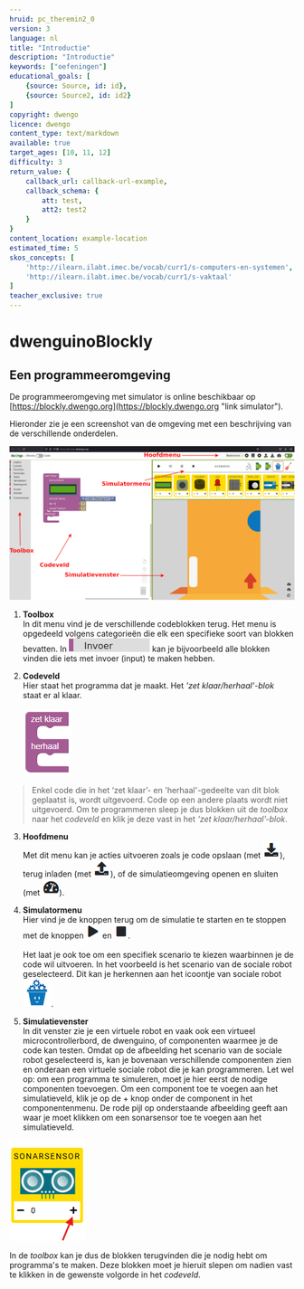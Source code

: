 ```yaml
---
hruid: pc_theremin2_0
version: 3
language: nl
title: "Introductie"
description: "Introductie"
keywords: ["oefeningen"]
educational_goals: [
    {source: Source, id: id}, 
    {source: Source2, id: id2}
]
copyright: dwengo
licence: dwengo
content_type: text/markdown
available: true
target_ages: [10, 11, 12]
difficulty: 3
return_value: {
    callback_url: callback-url-example,
    callback_schema: {
        att: test,
        att2: test2
    }
}
content_location: example-location
estimated_time: 5
skos_concepts: [
    'http://ilearn.ilabt.imec.be/vocab/curr1/s-computers-en-systemen', 
    'http://ilearn.ilabt.imec.be/vocab/curr1/s-vaktaal'
]
teacher_exclusive: true
---
```

# dwenguinoBlockly  
## Een programmeeromgeving

De programmeeromgeving met simulator is online beschikbaar op [https://blockly.dwengo.org](https://blockly.dwengo.org "link simulator").

Hieronder zie je een screenshot van de omgeving met een beschrijving van de verschillende onderdelen.

![](embed/simulator.png "Onderdelen simulator")

1. **Toolbox**<br>In dit menu vind je de verschillende codeblokken terug. Het menu is opgedeeld volgens categorieën die elk een specifieke soort van blokken bevatten. In ![alt](embed/cat_invoer.png "categorie invoer") kan je bijvoorbeeld alle blokken vinden die iets met invoer (input) te maken hebben.

2. **Codeveld**<br>Hier staat het programma dat je maakt. Het *'zet klaar/herhaal'-blok* staat er al klaar. <br><br>![alt](embed/b_zetklaarherhaal.png "Afb. zet klaar/herhaal")

> Enkel code die in het ‘zet klaar’- en 'herhaal'-gedeelte van dit blok geplaatst is, wordt uitgevoerd. Code op een andere plaats wordt niet uitgevoerd. Om te programmeren sleep je dus blokken uit de *toolbox* naar het *codeveld* en klik je deze vast in het *‘zet klaar/herhaal’-blok*. 

3. **Hoofdmenu**<br>Met dit menu kan je acties uitvoeren zoals je code opslaan (met ![alt](embed/menu_download.png "menu download")), terug inladen (met ![alt](embed/menu_upload.png "menu upload")), of de simulatieomgeving openen en sluiten (met ![alt](embed/menu_hide.png "menu verbergen")).

4. **Simulatormenu**<br>Hier vind je de knoppen terug om de simulatie te starten en te stoppen met de knoppen ![alt](embed/simmenu_play.png "simulator play") en ![alt](embed/simmenu_stop.png "simulator stop"). <br><br>Het laat je ook toe om een specifiek scenario te kiezen waarbinnen je de code wil uitvoeren. In het voorbeeld is het scenario van de sociale robot geselecteerd. Dit kan je herkennen aan het icoontje van sociale robot ![alt](embed/scenario_socialerobot.png "scenario sociale robot").

5. **Simulatievenster**<br>In dit venster zie je een virtuele robot en vaak ook een virtueel microcontrollerbord, de dwenguino, of componenten waarmee je de code kan testen. Omdat op de afbeelding het scenario van de sociale robot geselecteerd is, kan je bovenaan verschillende componenten zien en onderaan een virtuele sociale robot die je kan programmeren. Let wel op: om een programma te simuleren, moet je hier eerst de nodige componenten toevoegen. Om een component toe te voegen aan het simulatieveld, klik je op de + knop onder de component in het componentenmenu. De rode pijl op onderstaande afbeelding geeft aan waar je moet klikken om een sonarsensor toe te voegen aan het simulatieveld.

!["Voorbeeld sonar sensor component toevoegen."](embed/sonar_menu_item_arrow.png "Voorbeeld sonar sensor component toevoegen.")

<div class="alert alert-box alert-success">
In de <em>toolbox</em> kan je dus de blokken terugvinden die je nodig hebt om programma's te maken. Deze blokken moet je hieruit slepen om nadien vast te klikken in de gewenste volgorde in het <em>codeveld</em>.
</div>
